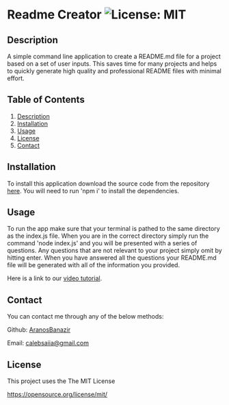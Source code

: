 # Readme Creator ![License: MIT](https://img.shields.io/badge/License-MIT-yellow.svg)
    
## Description 
  
  A simple command line application to create a README.md file for a project based on a set of user inputs. This saves time for many projects and helps to quickly generate high quality and professional README files with minimal effort.

## Table of Contents
1. [Description](#description)
2. [Installation](#installation)
3. [Usage](#usage)
4. [License](#license)
5. [Contact](#contact)

## Installation 
  
  To install this application download the source code from the repository [here](https://github.com/AranosBanazir/readme-creator). You will need to run 'npm i' to install the dependencies. 

## Usage 
  
  To run the app make sure that your terminal is pathed to the same directory as the index.js file. When you are in the correct directory simply run the command 'node index.js' and you will be presented with a series of questions. Any questions that are not relevant to your project simply omit by hitting enter. When you have answered all the questions your README.md file will be generated with all of the information you provided.


  Here is a link to our [video tutorial](https://drive.google.com/file/d/1SAwEGy5YPoBFetTidMVWBzJSsDUyn2sC/view).

## Contact

You can contact me through any of the below methods:

Github: [AranosBanazir](https://www.github.com/AranosBanazir)

Email: [calebsaiia@gmail.com](mailto:calebsaiia@gmail.com)

## License 

This project uses the The MIT License

https://opensource.org/license/mit/